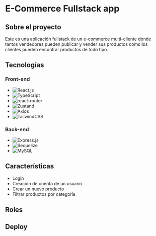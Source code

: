 # E-Commerce Fullstack app

## Sobre el proyecto

Este es una aplicación fullstack de un e-commerce multi-cliente donde tantos vendedores pueden publicar y vender sus productos como los clientes pueden encontrar productos de todo tipo.

## Tecnologías

### Front-end

- ![React.js][react.js]
- ![TypeScript][TypeScript]
- ![react-router][react-router]
- ![Zustand][Zustand]
- ![Axios][Axios]
- ![TailwindCSS][TailwindCSS]

### Back-end

- ![Express.js][Express.js]
- ![Sequelize][Sequelize]
- ![MySQL][MySQL]

## Características

- Login
- Creación de cuenta de un usuario
- Crear un nuevo producto
- Filtrar productos por categoría

## Roles

## Deploy

[react.js]: https://img.shields.io/badge/react.js-61DAFB?style=for-the-badge&logo=react&logoColor=white
[TypeScript]: https://img.shields.io/badge/typescript-3178C6?style=for-the-badge&logo=typescript&logoColor=white
[react-router]: https://img.shields.io/badge/reactrouter-CA4245?style=for-the-badge&logo=reactrouter&logoColor=white
[Zustand]: https://img.shields.io/badge/Zustand-61DAFB?style=for-the-badge&logo=zustand&logoColor=white
[Axios]: https://img.shields.io/badge/Axios-5A29E4?style=for-the-badge&logo=Axios&logoColor=white
[TailwindCSS]: https://img.shields.io/badge/tailwindcss-06B6D4?style=for-the-badge&logo=tailwindcss&logoColor=white
[Express.js]: https://img.shields.io/badge/express.js-000000?style=for-the-badge&logo=express&logoColor=white
[Sequelize]: https://img.shields.io/badge/sequelize-52B0E7?style=for-the-badge&logo=sequelize&logoColor=white
[MySQL]: https://img.shields.io/badge/mysql-4479A1?style=for-the-badge&logo=mysql&logoColor=white
